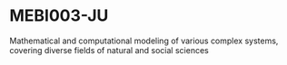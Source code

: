 # MEBI003-JU
Mathematical and computational modeling of various complex systems, covering diverse fields of natural and social sciences
